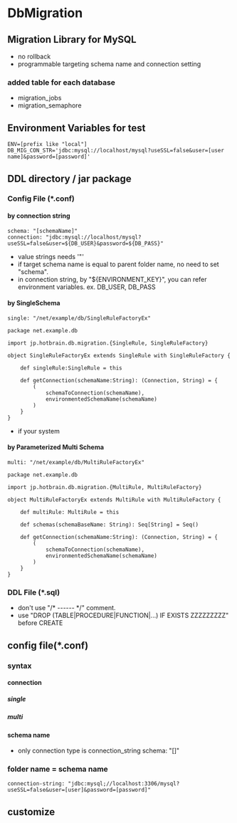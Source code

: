 # DbMigration
## Migration Library for MySQL
- no rollback
- programmable targeting schema name and connection setting
### added table for each database
- migration_jobs
- migration_semaphore
## Environment Variables for test
```
ENV=[prefix like "local"]
DB_MIG_CON_STR='jdbc:mysql://localhost/mysql?useSSL=false&user=[user name]&password=[password]'
```
## DDL directory / jar package
### Config File (*.conf)
####  by connection string
```
schema: "[schemaName]"
connection: "jdbc:mysql://localhost/mysql?useSSL=false&user=${DB_USER}&password=${DB_PASS}"
```
- value strings needs '"'
- if target schema name is equal to parent folder name, no need to set "schema".
- in connection string, by "${ENVIRONMENT_KEY}", you can refer environment variables.
ex. DB_USER, DB_PASS
####  by SingleSchema
```
single: "/net/example/db/SingleRuleFactoryEx"
```
```$scala
package net.example.db

import jp.hotbrain.db.migration.{SingleRule, SingleRuleFactory}

object SingleRuleFactoryEx extends SingleRule with SingleRuleFactory {

    def singleRule:SingleRule = this

    def getConnection(schemaName:String): (Connection, String) = {
        (
            schemaToConnection(schemaName),
            environmentedSchemaName(schemaName)
        )
    }
}
```
- if your system 
####  by Parameterized Multi Schema
```
multi: "/net/example/db/MultiRuleFactoryEx"
```
```$scala
package net.example.db

import jp.hotbrain.db.migration.{MultiRule, MultiRuleFactory}

object MultiRuleFactoryEx extends MultiRule with MultiRuleFactory {

    def multiRule: MultiRule = this

    def schemas(schemaBaseName: String): Seq[String] = Seq()

    def getConnection(schemaName:String): (Connection, String) = {
        (
            schemaToConnection(schemaName),
            environmentedSchemaName(schemaName)
        )
    }
}
```
### DDL File (*.sql)
- don't use "/* ------ */" comment.
- use "DROP (TABLE|PROCEDURE|FUNCTION|...) IF EXISTS ZZZZZZZZZ" before CREATE
## config file(*.conf)
### syntax
#### connection
##### single
##### multi
#### schema name
- only connection type is connection_string
schema: "[]"


### folder name = schema name
```
connection-string: "jdbc:mysql;//localhost:3306/mysql?useSSL=false&user=[user]&password=[password]"
```
## customize
